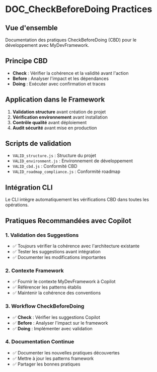# DOC_CheckBeforeDoing Practices

## Vue d'ensemble
Documentation des pratiques CheckBeforeDoing (CBD) pour le développement avec MyDevFramework.

## Principe CBD
- **Check** : Vérifier la cohérence et la validité avant l'action
- **Before** : Analyser l'impact et les dépendances
- **Doing** : Exécuter avec confirmation et traces

## Application dans le Framework
1. **Validation structure** avant création de projet
2. **Vérification environnement** avant installation
3. **Contrôle qualité** avant déploiement
4. **Audit sécurité** avant mise en production

## Scripts de validation
- `VALID_structure.js` : Structure du projet
- `VALID_environment.js` : Environnement de développement
- `VALID_cbd.js` : Conformité CBD
- `VALID_roadmap_compliance.js` : Conformité roadmap

## Intégration CLI
Le CLI intègre automatiquement les vérifications CBD dans toutes les opérations.

## Pratiques Recommandées avec Copilot

### 1. Validation des Suggestions
- ✅ Toujours vérifier la cohérence avec l'architecture existante
- ✅ Tester les suggestions avant intégration
- ✅ Documenter les modifications importantes

### 2. Contexte Framework
- ✅ Fournir le contexte MyDevFramework à Copilot
- ✅ Référencer les patterns établis
- ✅ Maintenir la cohérence des conventions

### 3. Workflow CheckBeforeDoing
- ✅ **Check** : Vérifier les suggestions Copilot
- ✅ **Before** : Analyser l'impact sur le framework
- ✅ **Doing** : Implémenter avec validation

### 4. Documentation Continue
- ✅ Documenter les nouvelles pratiques découvertes
- ✅ Mettre à jour les patterns framework
- ✅ Partager les bonnes pratiques
